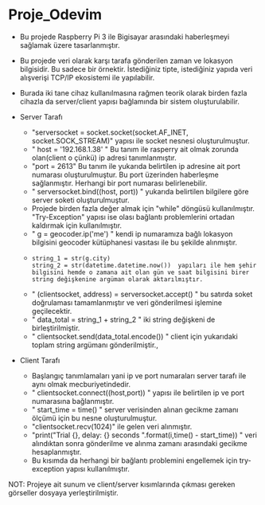 # Proje_Odevim

- Bu projede Raspberry Pi 3 ile Bigisayar arasındaki haberleşmeyi sağlamak üzere tasarlanmıştır.
- Bu projede veri olarak karşı tarafa gönderilen zaman ve lokasyon bilgisidir. Bu sadece bir örnektir. İstediğiniz tipte, istediğiniz yapıda veri alışverişi TCP/IP ekosistemi ile yapılabilir.
- Burada iki tane cihaz kullanılmasına rağmen teorik olarak birden fazla cihazla da server/client yapısı bağlamında bir sistem oluşturulabilir.

- Server Tarafı
  
  
  - "serversocket = socket.socket(socket.AF_INET, socket.SOCK_STREAM)" yapısı ile socket nesnesi oluşturulmuştur.
  - " host = '192.168.1.38' " Bu tanım ile rasperry ait olmak zorunda olan(client o çünkü) ip adresi tanımlanmıştır.
  - "port = 2613" Bu tanım ile yukarıda belirtilen ip adresine ait port numarası oluşturulmuştur. Bu port üzerinden haberleşme sağlanmıştır. Herhangi bir port numarası     belirlenebilir.
  - " serversocket.bind((host, port)) " yukarıda belirtilen bilgilere göre server soketi oluşturulmuştur.
  - Projede birden fazla değer almak için "while" döngüsü kullanılmıştır. "Try-Exception" yapısı ise olası bağlantı problemlerini ortadan kaldırmak için kullanılmıştır.
  - " g = geocoder.ip('me') " kendi ip numaramıza bağlı lokasyon bilgisini geocoder kütüphanesi vasıtası ile bu şekilde alınmıştır.
  -     string_1 = str(g.city)
        string_2 = str(datetime.datetime.now())  yapıları ile hem şehir bilgisini hemde o zamana ait olan gün ve saat bilgisini birer string değişkenine argüman olarak aktarılmıştır. 
  - " (clientsocket, address) = serversocket.accept() " bu satırda soket doğrulaması tamamlanmıştır ve veri gönderilmesi işlemine geçilecektir.
  - " data_total = string_1 + string_2 " iki string değişkeni de birleştirilmiştir.
  - " clientsocket.send(data_total.encode()) " client için yukarıdaki toplam string argümanı gönderilmiştir.,

- Client Tarafı


  - Başlangıç tanımlamaları yani ip ve port numaraları server tarafı ile aynı olmak mecburiyetindedir.
  - " clientsocket.connect((host,port)) " yapısı ile belirtilen ip ve port numarasına bağlanmıştır.
  - " start_time = time() " server verisinden alınan gecikme zamanı ölçümü için bu nesne oluşturulmuştur.
  - "clientsocket.recv(1024)" ile gelen veri alınmıştır.
  -  "print("Trial {}, delay: {} seconds ".format(i,time() - start_time)) " veri alındıktan sonra gönderilme ve alınma zamanı arasındaki gecikme hesaplanmıştır.
  -  Bu kısımda da herhangi bir bağlantı problemini engellemek için try-exception yapısı kullanılmıştır.


NOT: Projeye ait sunum ve client/server kısımlarında çıkması gereken görseller dosyaya yerleştirilmiştir.
